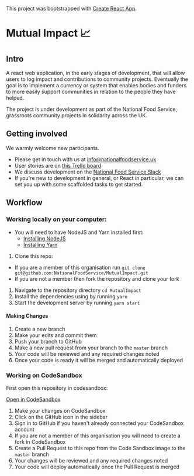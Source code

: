 This project was bootstrapped with [Create React App](https://github.com/facebookincubator/create-react-app).

# Mutual Impact 📈

## Intro

A react web application, in the early stages of development, that will allow users to log impact and contributions to community projects. Eventually the goal is to implement a currency or system that enables bodies and funders to more easily support communities in relation to the people they have helped.

The project is under development as part of the National Food Service, grassroots community projects in solidarity across the UK.

## Getting involved

We warmly welcome new participants.

- Please get in touch with us at [info@nationalfoodservice.uk](mailto:info@nationalfoodservice.uk)
- User stories are on [this Trello board](https://trello.com/b/6yiDv1ZW/mutual-impact)
- We discuss development on the [National Food Service Slack](https://national-food-service.slack.com)
- If you're new to development in general, or React in particular, we can set you up with some scaffolded tasks to get started.

## Workflow

### Working locally on your computer:

- You will need to have NodeJS and Yarn installed first:
  - [Installing NodeJS](https://nodejs.org/en/download/)
  - [Installing Yarn](https://classic.yarnpkg.com/en/docs/install/)

1. Clone this repo:
  - If you are a member of this organisation run `git clone git@github.com:NationalFoodService/MutualImpact.git`
  - If you are not a member then fork the repository and clone your fork
1. Navigate to the repository directory `cd MutualImpact`
1. Install the dependencies using by running `yarn`
1. Start the development server by running `yarn start`

#### Making Changes

1. Create a new branch
1. Make your edits and commit them
1. Push your branch to GitHub
1. Make a new pull request from your branch to the `master` branch
1. Your code will be reviewed and any required changes noted
1. Once your code is ready it will be merged and automatically deployed

### Working on CodeSandbox

First open this repository in codesandbox:

<a href="https://codesandbox.io/s/github/NationalFoodService/MutualImpact/tree/master/" target="_blank">Open in CodeSandbox</a>

1. Make your changes on CodeSandbox
1. Click on the GitHub icon in the sidebar
1. Sign in to GitHub if you haven't already connected your CodeSandbox account
1. If you are not a member of this organisation you will need to create a fork in CodeSandbox
1. Create a Pull Request to this repo from the Code Sandbox image to the `master` branch
1. Your changes will be reviewed and any required changes noted
1. Your code will deploy automatically once the Pull Request is merged
